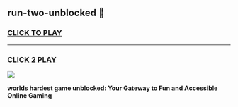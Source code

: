 
## run-two-unblocked 👋
<h3>
<a href="https://premium.freeplayer.one?title=run-two-unblocked&ref=14F">CLICK TO PLAY</a></h3>
<hr>

<h3>
<a href="https://premium.freeplayer.one?title=run-two-unblocked&ref=14F">CLICK 2 PLAY</a>
  
</h3>

<a href="https://premium.freeplayer.one?title=run-two-unblocked&ref=12F/"><img src="https://clearcache.store/games.png"></a>


**worlds hardest game unblocked: Your Gateway to Fun and Accessible Online Gaming**
